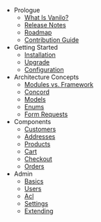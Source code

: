 - Prologue
    - [What Is Vanilo?](/docs/{{version}}/what-is-vanilo)
    - [Release Notes](/docs/{{version}}/releases)
    - [Roadmap](/docs/{{version}}/roadmap)
    - [Contribution Guide](/docs/{{version}}/contributions)
- Getting Started
    - [Installation](/docs/{{version}}/installation)
    - [Upgrade](/docs/{{version}}/upgrade)
    - [Configuration](/docs/{{version}}/configuration)
- Architecture Concepts
    - [Modules vs. Framework](/docs/{{version}}/modules-vs-framework)
    - [Concord](/docs/{{version}}/concord)
    - [Models](/docs/{{version}}/models)
    - [Enums](/docs/{{version}}/enums)
    - [Form Requests](/docs/{{version}}/form-requests)
- Components
    - [Customers](/docs/{{version}}/customers)
    - [Addresses](/docs/{{version}}/addresses)
    - [Products](/docs/{{version}}/products)
    - [Cart](/docs/{{version}}/cart)
    - [Checkout](/docs/{{version}}/checkout)
    - [Orders](/docs/{{version}}/orders)
- Admin
    - [Basics](/docs/{{version}}/admin-basics)
    - [Users](/docs/{{version}}/users)
    - [Acl](/docs/{{version}}/acl)
    - [Settings](/docs/{{version}}/settings)
    - [Extending](/docs/{{version}}/admin-extending)


